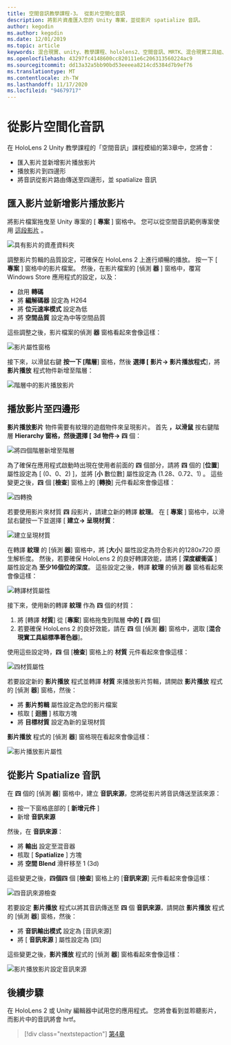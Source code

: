 ```yaml
---
title: 空間音訊教學課程-3。 從影片空間化音訊
description: 將影片資產匯入您的 Unity 專案，並從影片 spatialize 音訊。
author: kegodin
ms.author: kegodin
ms.date: 12/01/2019
ms.topic: article
keywords: 混合現實、unity、教學課程、hololens2、空間音訊、MRTK、混合現實工具組、UWP、Windows 10、HRTF、前端相關的傳送功能、回音、Microsoft 空間定位器、影片匯入、影片播放工具
ms.openlocfilehash: 43297fc4148600cc820111e6c206313560224ac9
ms.sourcegitcommit: dd13a32a5bb90bd53eeeea8214cd5384d7b9ef76
ms.translationtype: MT
ms.contentlocale: zh-TW
ms.lasthandoff: 11/17/2020
ms.locfileid: "94679717"
---
```

# <a name="spatializing-audio-from-a-video"></a>從影片空間化音訊
在 HoloLens 2 Unity 教學課程的「空間音訊」課程模組的第3章中，您將會：
* 匯入影片並新增影片播放影片
* 播放影片到四邊形
* 將音訊從影片路由傳送至四邊形，並 spatialize 音訊

## <a name="import-a-video-and-add-a-video-player"></a>匯入影片並新增影片播放影片

將影片檔案拖曳至 Unity 專案的 [ **專案** ] 窗格中。 您可以從空間音訊範例專案使用 [這段影片](https://github.com/microsoft/spatialaudio-unity/blob/develop/Samples/MicrosoftSpatializerSample/Assets/Microsoft%20HoloLens%20-%20Spatial%20Sound-PTPvx7mDon4.mp4?raw=true) 。

![具有影片的資產資料夾](images/spatial-audio/assets-folder-with-video.png)

調整影片剪輯的品質設定，可確保在 HoloLens 2 上進行順暢的播放。 按一下 [ **專案** ] 窗格中的影片檔案。 然後，在影片檔案的 [偵測 **器** ] 窗格中，覆寫 Windows Store 應用程式的設定，以及：
* 啟用 **轉碼**
* 將 **編解碼器** 設定為 H264
* 將 **位元速率模式** 設定為低
* 將 **空間品質** 設定為中等空間品質

這些調整之後，影片檔案的偵測 **器** 窗格看起來會像這樣：

![影片屬性窗格](images/spatial-audio/video-property-pane.png)

接下來，以滑鼠右鍵 **按一下 [階層**] 窗格，然後 **選擇 [** **影片-> 影片播放程式**]，將 **影片播放** 程式物件新增至階層：

![階層中的影片播放影片](images/spatial-audio/video-player-in-hierarchy.png)

## <a name="play-video-onto-a-quadrangle"></a>播放影片至四邊形
**影片播放影片** 物件需要有紋理的遊戲物件來呈現影片。 首先 **，以滑鼠** 按右鍵階層 **Hierarchy** **窗格，然後選擇 [** **3d 物件-> 四** 個：

![將四個階層新增至階層](images/spatial-audio/add-quad-to-hierarchy.png)

為了確保在應用程式啟動時出現在使用者前面的 **四** 個部分，請將 **四** 個的 [**位置**] 屬性設定為 [ (0、0、2) ]，並將 [**小** 數位數] 屬性設定為 (1.28、0.72、1) 。 這些變更之後，**四** 個 [**檢查**] 窗格上的 [**轉換**] 元件看起來會像這樣：

![四轉換](images/spatial-audio/quad-transform.png)

若要使用影片來材質 **四** 段影片，請建立新的轉譯 **紋理**。 在 [ **專案** ] 窗格中，以滑鼠右鍵按一下並選擇 [ **建立-> 呈現材質**：

![建立呈現材質](images/spatial-audio/create-render-texture.png)

在轉譯 **紋理** 的 [偵測 **器**] 窗格中，將 [**大小**] 屬性設定為符合影片的1280x720 原生解析度。 然後，若要確保 HoloLens 2 的良好轉譯效能，請將 [ **深度緩衝區** ] 屬性設定為 **至少16個位的深度**。 這些設定之後，轉譯 **紋理** 的偵測 **器** 窗格看起來會像這樣：

![轉譯材質屬性](images/spatial-audio/render-texture-properties.png)

接下來，使用新的轉譯 **紋理** 作為 **四** 個的材質：
1. 將 [轉譯 **材質**] 從 [**專案**] 窗格拖曳到階層 **中的 [** **四** 個]
2. 若要確保 HoloLens 2 的良好效能，請在 **四** 個 [偵測 **器**] 窗格中，選取 [**混合現實工具組標準著色器**]。

使用這些設定時，**四** 個 [**檢查**] 窗格上的 **材質** 元件看起來會像這樣：

![四材質屬性](images/spatial-audio/quad-texture-properties.png)

若要設定新的 **影片播放** 程式並轉譯 **材質** 來播放影片剪輯，請開啟 **影片播放** 程式的 [偵測 **器**] 窗格，然後：
* 將 **影片剪輯** 屬性設定為您的影片檔案
* 核取 [ **迴圈** ] 核取方塊
* 將 **目標材質** 設定為新的呈現材質

**影片播放** 程式的 [偵測 **器**] 窗格現在看起來會像這樣：

![影片播放影片屬性](images/spatial-audio/video-player-properties.png)

## <a name="spatialize-the-audio-from-the-video"></a>從影片 Spatialize 音訊
在 **四** 個的 [偵測 **器**] 窗格中，建立 **音訊來源**，您將從影片將音訊傳送至該來源：
* 按一下窗格底部的 [ **新增元件** ]
* 新增 **音訊來源**

然後，在 **音訊來源**：
* 將 **輸出** 設定至混音器
* 核取 [ **Spatialize** ] 方塊
* 將 **空間 Blend** 滑杆移至 1 (3d) 

這些變更之後，**四個四** 個 [**檢查**] 窗格上的 [**音訊來源**] 元件看起來會像這樣：

![四音訊來源檢查](images/spatial-audio/quad-audio-source-inspector.png)

若要設定 **影片播放** 程式以將其音訊傳送至 **四** 個 **音訊來源**，請開啟 **影片播放** 程式的 [偵測 **器**] 窗格，然後：
* 將 **音訊輸出模式** 設定為 [音訊來源]
* 將 [ **音訊來源** ] 屬性設定為 [四]

這些變更之後，**影片播放** 程式的 [偵測 **器**] 窗格看起來會像這樣：

![影片播放影片設定音訊來源](images/spatial-audio/video-player-set-audio-source.png)

## <a name="next-steps"></a>後續步驟
在 HoloLens 2 或 Unity 編輯器中試用您的應用程式。 您將會看到並聆聽影片，而影片中的音訊將會 hrtf。

> [!div class="nextstepaction"]
> [第4章](unity-spatial-audio-ch4.md) 

